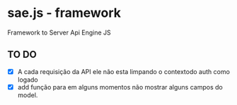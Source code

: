 # sae.js - framework
Framework to Server Api Engine JS


## TO DO
 - [x] A cada requisição da API ele não esta limpando o contextodo auth como logado
 - [x] add função para em alguns momentos não mostrar alguns campos do model.